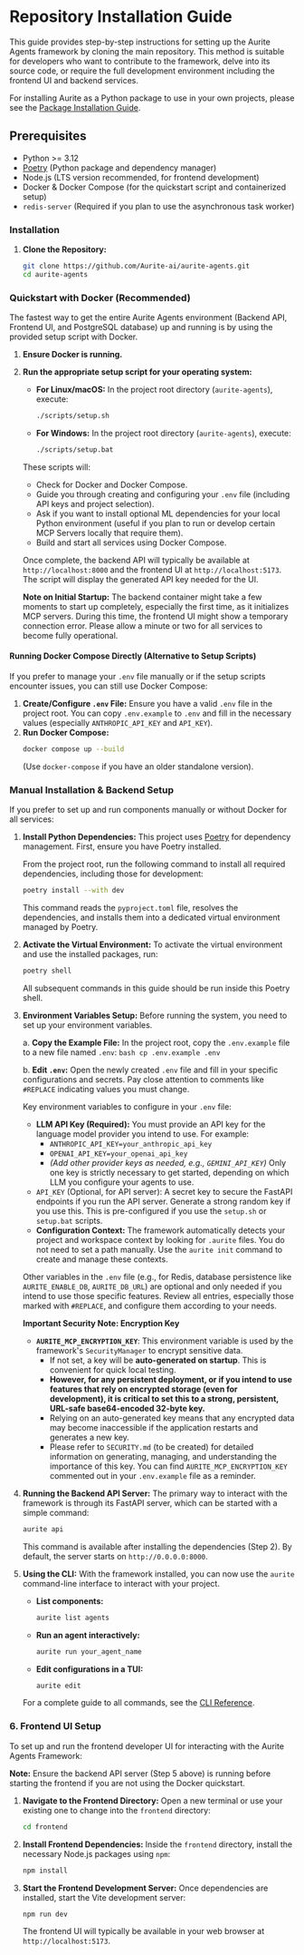 # Repository Installation Guide

This guide provides step-by-step instructions for setting up the Aurite Agents framework by cloning the main repository. This method is suitable for developers who want to contribute to the framework, delve into its source code, or require the full development environment including the frontend UI and backend services.

For installing Aurite as a Python package to use in your own projects, please see the [Package Installation Guide](../package_installation_guide.md).

## Prerequisites

*   Python >= 3.12
*   [Poetry](https://python-poetry.org/docs/#installation) (Python package and dependency manager)
*   Node.js (LTS version recommended, for frontend development)
*   Docker & Docker Compose (for the quickstart script and containerized setup)
*   `redis-server` (Required if you plan to use the asynchronous task worker)

### Installation

1.  **Clone the Repository:**
    ```bash
    git clone https://github.com/Aurite-ai/aurite-agents.git
    cd aurite-agents
    ```

### Quickstart with Docker (Recommended)

The fastest way to get the entire Aurite Agents environment (Backend API, Frontend UI, and PostgreSQL database) up and running is by using the provided setup script with Docker.

1.  **Ensure Docker is running.**
2.  **Run the appropriate setup script for your operating system:**
    *   **For Linux/macOS:**
        In the project root directory (`aurite-agents`), execute:
        ```bash
        ./scripts/setup.sh
        ```
    *   **For Windows:**
        In the project root directory (`aurite-agents`), execute:
        ```bat
        ./scripts/setup.bat
        ```
    These scripts will:
    *   Check for Docker and Docker Compose.
    *   Guide you through creating and configuring your `.env` file (including API keys and project selection).
    *   Ask if you want to install optional ML dependencies for your local Python environment (useful if you plan to run or develop certain MCP Servers locally that require them).
    *   Build and start all services using Docker Compose.

    Once complete, the backend API will typically be available at `http://localhost:8000` and the frontend UI at `http://localhost:5173`. The script will display the generated API key needed for the UI.

    **Note on Initial Startup:** The backend container might take a few moments to start up completely, especially the first time, as it initializes MCP servers. During this time, the frontend UI might show a temporary connection error. Please allow a minute or two for all services to become fully operational.

#### Running Docker Compose Directly (Alternative to Setup Scripts)

If you prefer to manage your `.env` file manually or if the setup scripts encounter issues, you can still use Docker Compose:

1.  **Create/Configure `.env` File:** Ensure you have a valid `.env` file in the project root. You can copy `.env.example` to `.env` and fill in the necessary values (especially `ANTHROPIC_API_KEY` and `API_KEY`).
2.  **Run Docker Compose:**
    ```bash
    docker compose up --build
    ```
    (Use `docker-compose` if you have an older standalone version).

### Manual Installation & Backend Setup

If you prefer to set up and run components manually or without Docker for all services:

1.  **Install Python Dependencies:**
    This project uses [Poetry](https://python-poetry.org/) for dependency management. First, ensure you have Poetry installed.

    From the project root, run the following command to install all required dependencies, including those for development:
    ```bash
    poetry install --with dev
    ```
    This command reads the `pyproject.toml` file, resolves the dependencies, and installs them into a dedicated virtual environment managed by Poetry.

2.  **Activate the Virtual Environment:**
    To activate the virtual environment and use the installed packages, run:
    ```bash
    poetry shell
    ```
    All subsequent commands in this guide should be run inside this Poetry shell.

3.  **Environment Variables Setup:**
    Before running the system, you need to set up your environment variables.

    a.  **Copy the Example File:** In the project root, copy the `.env.example` file to a new file named `.env`:
        ```bash
        cp .env.example .env
        ```

    b.  **Edit `.env`:** Open the newly created `.env` file and fill in your specific configurations and secrets. Pay close attention to comments like `#REPLACE` indicating values you must change.

    Key environment variables to configure in your `.env` file:

    *   **LLM API Key (Required):** You must provide an API key for the language model provider you intend to use. For example:
        *   `ANTHROPIC_API_KEY=your_anthropic_api_key`
        *   `OPENAI_API_KEY=your_openai_api_key`
        *   *(Add other provider keys as needed, e.g., `GEMINI_API_KEY`)*
        Only one key is strictly necessary to get started, depending on which LLM you configure your agents to use.
    *   `API_KEY` (Optional, for API server): A secret key to secure the FastAPI endpoints if you run the API server. Generate a strong random key if you use this. This is pre-configured if you use the `setup.sh` or `setup.bat` scripts.
    *   **Configuration Context:** The framework automatically detects your project and workspace context by looking for `.aurite` files. You do not need to set a path manually. Use the `aurite init` command to create and manage these contexts.

    Other variables in the `.env` file (e.g., for Redis, database persistence like `AURITE_ENABLE_DB`, `AURITE_DB_URL`) are optional and only needed if you intend to use those specific features. Review all entries, especially those marked with `#REPLACE`, and configure them according to your needs.

    **Important Security Note: Encryption Key**

    *   **`AURITE_MCP_ENCRYPTION_KEY`**: This environment variable is used by the framework's `SecurityManager` to encrypt sensitive data.
        *   If not set, a key will be **auto-generated on startup**. This is convenient for quick local testing.
        *   **However, for any persistent deployment, or if you intend to use features that rely on encrypted storage (even for development), it is critical to set this to a strong, persistent, URL-safe base64-encoded 32-byte key.**
        *   Relying on an auto-generated key means that any encrypted data may become inaccessible if the application restarts and generates a new key.
        *   Please refer to `SECURITY.md` (to be created) for detailed information on generating, managing, and understanding the importance of this key. You can find `AURITE_MCP_ENCRYPTION_KEY` commented out in your `.env.example` file as a reminder.

4.  **Running the Backend API Server:**
    The primary way to interact with the framework is through its FastAPI server, which can be started with a simple command:
    ```bash
    aurite api
    ```
    This command is available after installing the dependencies (Step 2). By default, the server starts on `http://0.0.0.0:8000`.

5.  **Using the CLI:**
    With the framework installed, you can now use the `aurite` command-line interface to interact with your project.

    *   **List components:**
        ```bash
        aurite list agents
        ```
    *   **Run an agent interactively:**
        ```bash
        aurite run your_agent_name
        ```
    *   **Edit configurations in a TUI:**
        ```bash
        aurite edit
        ```

    For a complete guide to all commands, see the [CLI Reference](../../usage/cli_reference.md).

### 6. Frontend UI Setup

To set up and run the frontend developer UI for interacting with the Aurite Agents Framework:

**Note:** Ensure the backend API server (Step 5 above) is running before starting the frontend if you are not using the Docker quickstart.

1.  **Navigate to the Frontend Directory:**
    Open a new terminal or use your existing one to change into the `frontend` directory:
    ```bash
    cd frontend
    ```

2.  **Install Frontend Dependencies:**
    Inside the `frontend` directory, install the necessary Node.js packages using `npm`:
    ```bash
    npm install
    ```

3.  **Start the Frontend Development Server:**
    Once dependencies are installed, start the Vite development server:
    ```bash
    npm run dev
    ```
    The frontend UI will typically be available in your web browser at `http://localhost:5173`.
